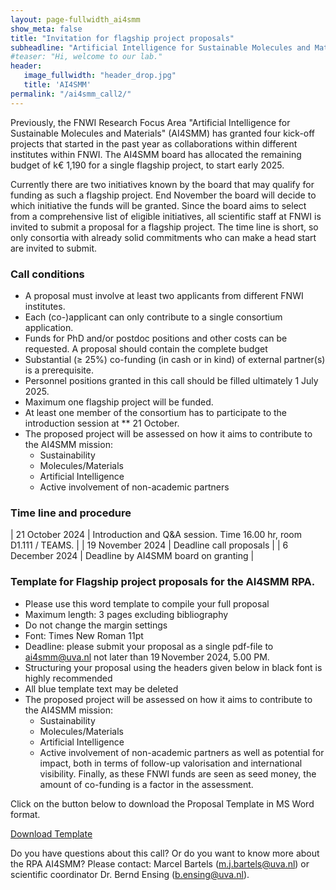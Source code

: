 ```yaml
---
layout: page-fullwidth_ai4smm 
show_meta: false
title: "Invitation for flagship project proposals"
subheadline: "Artificial Intelligence for Sustainable Molecules and Materials"
#teaser: "Hi, welcome to our lab."
header:
   image_fullwidth: "header_drop.jpg"
   title: 'AI4SMM'
permalink: "/ai4smm_call2/"
---
```


Previously, the FNWI Research Focus Area "Artificial Intelligence for Sustainable Molecules and Materials" (AI4SMM) has granted four kick-off projects that started in the past year as collaborations within different institutes within FNWI. The AI4SMM board has allocated the remaining budget of k€ 1,190 for a single flagship project, to start early 2025. 
 
Currently there are two initiatives known by the board that may qualify for funding as such a flagship project. End November the board will decide to which initiative the funds will be granted. Since the board aims to select from a comprehensive list of eligible initiatives, all scientific staff at FNWI is invited to submit a proposal for a flagship project. The time line is short, so only consortia with already solid commitments who can make a head start are invited to submit.

### Call conditions
 - A proposal must involve at least two applicants from different FNWI institutes. 
 - Each (co-)applicant can only contribute to a single consortium application. 
 - Funds for PhD and/or postdoc positions and other costs can be requested. A proposal should contain the complete budget 
 - Substantial (≥ 25%) co-funding (in cash or in kind) of external partner(s) is a prerequisite. 
 - Personnel positions granted in this call should be filled ultimately 1 July 2025. 
 - Maximum one flagship project will be funded. 
 - At least one member of the consortium has to participate to the introduction session at ** 21 October. 
 - The proposed project will be assessed on how it aims to contribute to the AI4SMM mission: 
    * Sustainability 
    * Molecules/Materials 
    * Artificial Intelligence 
    * Active involvement of non-academic partners 


### Time line and procedure

 | 21 October 2024       | Introduction and Q&A session. Time 16.00 hr, room D1.111 / TEAMS. |
 | 19 November 2024   | Deadline call proposals                      |
 | 6 December 2024     | Deadline by AI4SMM board on granting  |

### Template for Flagship project proposals for the AI4SMM RPA. 


 - Please use this word template to compile your full proposal 
 - Maximum length: 3 pages excluding bibliography  
 - Do not change the margin settings 
 - Font: Times New Roman 11pt 
 - Deadline: please submit your proposal as a single pdf-file to ai4smm@uva.nl not later than 19 November 2024, 5.00 PM. 
 - Structuring your proposal using the headers given below in black font is highly recommended 
 - All blue template text may be deleted 
 - The proposed project will be assessed on how it aims to contribute to the AI4SMM mission: 
    * Sustainability 
    * Molecules/Materials 
    * Artificial Intelligence 
    * Active involvement of non-academic partners 
as well as potential for impact, both in terms of follow-up valorisation and international visibility. Finally, as these FNWI funds are seen as seed money, the amount of co-funding is a factor in the assessment. 
 
Click on the button below to download the Proposal Template in MS Word format.

<a class="radius button small"
href="../pages/files/AI4SMM_flagship_proposal_template.docx">Download Template</a> 
 
 
Do you have questions about this call? Or do you want to know more about the RPA AI4SMM? Please contact: Marcel Bartels (m.j.bartels@uva.nl) or scientific coordinator Dr. Bernd Ensing (b.ensing@uva.nl).

[1]: https://ai4science-amsterdam.github.io
[2]: https://ai4science-amsterdam.github.io/ai4smm_rpa
[3]: https://hims.uva.nl
[5]: https://iop.uva.nl
[4]: https://ivi.uva.nl
[6]: https://ibed.uva.nl
[7]: https://sils.uva.nl

